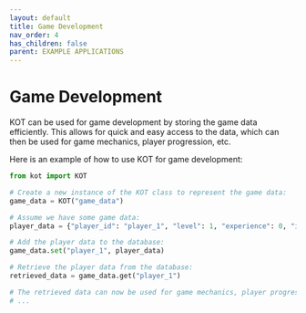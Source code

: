 ```yaml
---
layout: default
title: Game Development
nav_order: 4
has_children: false
parent: EXAMPLE APPLICATIONS
---
```


# Game Development

KOT can be used for game development by storing the game data efficiently. This allows for quick and easy access to the data, which can then be used for game mechanics, player progression, etc.

Here is an example of how to use KOT for game development:

```python
from kot import KOT

# Create a new instance of the KOT class to represent the game data:
game_data = KOT("game_data")

# Assume we have some game data:
player_data = {"player_id": "player_1", "level": 1, "experience": 0, "inventory": []}

# Add the player data to the database:
game_data.set("player_1", player_data)

# Retrieve the player data from the database:
retrieved_data = game_data.get("player_1")

# The retrieved data can now be used for game mechanics, player progression, etc.
# ...
